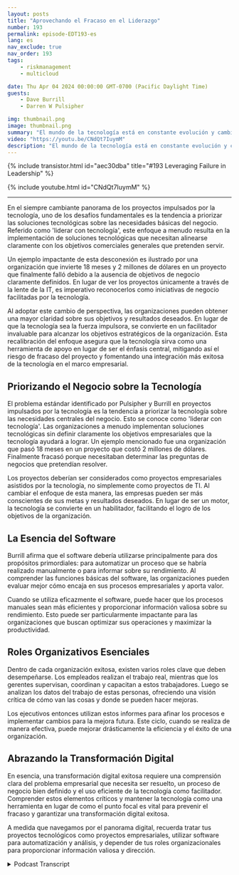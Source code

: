 ```yaml
---
layout: posts
title: "Aprovechando el Fracaso en el Liderazgo"
number: 193
permalink: episode-EDT193-es
lang: es
nav_exclude: true
nav_order: 193
tags:
    - riskmanagement
    - multicloud

date: Thu Apr 04 2024 00:00:00 GMT-0700 (Pacific Daylight Time)
guests:
    - Dave Burrill
    - Darren W Pulsipher

img: thumbnail.png
image: thumbnail.png
summary: "El mundo de la tecnología está en constante evolución y cambio. En este panorama digital, es importante entender no solo la tecnología que se utiliza, sino también el proceso de negocio subyacente y el propósito que impulsa. Los veteranos de la tecnología Darren Pulsipher y Dave Burrill imparten sabiduría sobre esta combinación crítica en su podcast Abrazando la Transformación Digital."
video: "https://youtu.be/CNdQt7IuymM"
description: "El mundo de la tecnología está en constante evolución y cambio. En este panorama digital, es importante entender no solo la tecnología que se utiliza, sino también el proceso de negocio subyacente y el propósito que impulsa. Los veteranos de la tecnología Darren Pulsipher y Dave Burrill imparten sabiduría sobre esta combinación crítica en su podcast Abrazando la Transformación Digital."
---
```


<div>
{% include transistor.html id="aec30dba" title="#193 Leveraging Failure in Leadership" %}

{% include youtube.html id="CNdQt7IuymM" %}
</div>

---

En el siempre cambiante panorama de los proyectos impulsados por la tecnología, uno de los desafíos fundamentales es la tendencia a priorizar las soluciones tecnológicas sobre las necesidades básicas del negocio. Referido como 'liderar con tecnología', este enfoque a menudo resulta en la implementación de soluciones tecnológicas que necesitan alinearse claramente con los objetivos comerciales generales que pretenden servir.

Un ejemplo impactante de esta desconexión es ilustrado por una organización que invierte 18 meses y 2 millones de dólares en un proyecto que finalmente falló debido a la ausencia de objetivos de negocio claramente definidos. En lugar de ver los proyectos únicamente a través de la lente de la IT, es imperativo reconocerlos como iniciativas de negocio facilitadas por la tecnología.

Al adoptar este cambio de perspectiva, las organizaciones pueden obtener una mayor claridad sobre sus objetivos y resultados deseados. En lugar de que la tecnología sea la fuerza impulsora, se convierte en un facilitador invaluable para alcanzar los objetivos estratégicos de la organización. Esta recalibración del enfoque asegura que la tecnología sirva como una herramienta de apoyo en lugar de ser el énfasis central, mitigando así el riesgo de fracaso del proyecto y fomentando una integración más exitosa de la tecnología en el marco empresarial.

## Priorizando el Negocio sobre la Tecnología

El problema estándar identificado por Pulsipher y Burrill en proyectos impulsados por la tecnología es la tendencia a priorizar la tecnología sobre las necesidades centrales del negocio. Esto se conoce como 'liderar con tecnología'. Las organizaciones a menudo implementan soluciones tecnológicas sin definir claramente los objetivos empresariales que la tecnología ayudará a lograr. Un ejemplo mencionado fue una organización que pasó 18 meses en un proyecto que costó 2 millones de dólares. Finalmente fracasó porque necesitaban determinar las preguntas de negocios que pretendían resolver.

Los proyectos deberían ser considerados como proyectos empresariales asistidos por la tecnología, no simplemente como proyectos de TI. Al cambiar el enfoque de esta manera, las empresas pueden ser más conscientes de sus metas y resultados deseados. En lugar de ser un motor, la tecnología se convierte en un habilitador, facilitando el logro de los objetivos de la organización.

## La Esencia del Software

Burrill afirma que el software debería utilizarse principalmente para dos propósitos primordiales: para automatizar un proceso que se habría realizado manualmente o para informar sobre su rendimiento. Al comprender las funciones básicas del software, las organizaciones pueden evaluar mejor cómo encaja en sus procesos empresariales y aporta valor.

Cuando se utiliza eficazmente el software, puede hacer que los procesos manuales sean más eficientes y proporcionar información valiosa sobre su rendimiento. Esto puede ser particularmente impactante para las organizaciones que buscan optimizar sus operaciones y maximizar la productividad.

## Roles Organizativos Esenciales

Dentro de cada organización exitosa, existen varios roles clave que deben desempeñarse. Los empleados realizan el trabajo real, mientras que los gerentes supervisan, coordinan y capacitan a estos trabajadores. Luego se analizan los datos del trabajo de estas personas, ofreciendo una visión crítica de cómo van las cosas y donde se pueden hacer mejoras.

Los ejecutivos entonces utilizan estos informes para afinar los procesos e implementar cambios para la mejora futura. Este ciclo, cuando se realiza de manera efectiva, puede mejorar drásticamente la eficiencia y el éxito de una organización.

## Abrazando la Transformación Digital

En esencia, una transformación digital exitosa requiere una comprensión clara del problema empresarial que necesita ser resuelto, un proceso de negocio bien definido y el uso eficiente de la tecnología como facilitador. Comprender estos elementos críticos y mantener la tecnología como una herramienta en lugar de como el punto focal es vital para prevenir el fracaso y garantizar una transformación digital exitosa.

A medida que navegamos por el panorama digital, recuerda tratar tus proyectos tecnológicos como proyectos empresariales, utilizar software para automatización y análisis, y depender de tus roles organizacionales para proporcionar información valiosa y dirección.



<details>
<summary> Podcast Transcript </summary>

<p></p>

</details>
